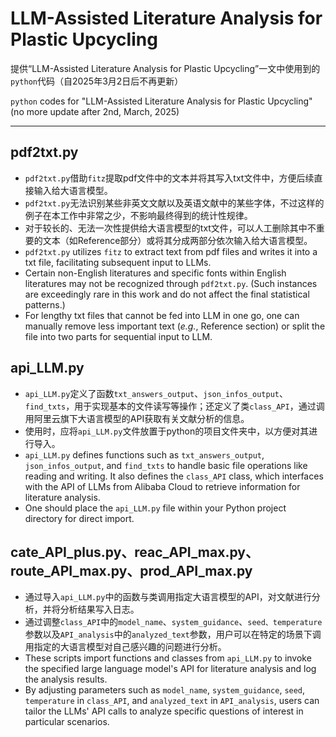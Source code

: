 # LLM-Assisted Literature Analysis for Plastic Upcycling
提供“LLM-Assisted Literature Analysis for Plastic Upcycling”一文中使用到的`python`代码（自2025年3月2日后不再更新）

`python` codes for "LLM-Assisted Literature Analysis for Plastic Upcycling" (no more update after 2nd, March, 2025)
***
## pdf2txt.py
- `pdf2txt.py`借助`fitz`提取pdf文件中的文本并将其写入txt文件中，方便后续直接输入给大语言模型。
- `pdf2txt.py`无法识别某些非英文文献以及英语文献中的某些字体，不过这样的例子在本工作中非常之少，不影响最终得到的统计性规律。
- 对于较长的、无法一次性提供给大语言模型的txt文件，可以人工删除其中不重要的文本（如Reference部分）或将其分成两部分依次输入给大语言模型。
- `pdf2txt.py` utilizes `fitz` to extract text from pdf files and writes it into a txt file, facilitating subsequent input to LLMs.
- Certain non-English literatures and specific fonts within English literatures may not be recognized through `pdf2txt.py`. (Such instances are exceedingly rare in this work and do not affect the final statistical patterns.)
- For lengthy txt files that cannot be fed into LLM in one go, one can manually remove less important text (*e.g.*, Reference section) or split the file into two parts for sequential input to LLM.
## api_LLM.py
- `api_LLM.py`定义了函数`txt_answers_output`、`json_infos_output`、`find_txts`，用于实现基本的文件读写等操作；还定义了类`class_API`，通过调用阿里云旗下大语言模型的API获取有关文献分析的信息。
- 使用时，应将`api_LLM.py`文件放置于python的项目文件夹中，以方便对其进行导入。
- `api_LLM.py` defines functions such as `txt_answers_output`, `json_infos_output`, and `find_txts` to handle basic file operations like reading and writing. It also defines the `class_API` class, which interfaces with the API of LLMs from Alibaba Cloud to retrieve information for literature analysis.
- One should place the `api_LLM.py` file within your Python project directory for direct import.
## cate_API_plus.py、reac_API_max.py、route_API_max.py、prod_API_max.py
- 通过导入`api_LLM.py`中的函数与类调用指定大语言模型的API，对文献进行分析，并将分析结果写入日志。
- 通过调整`class_API`中的`model_name`、`system_guidance`、`seed、temperature`参数以及`API_analysis`中的`analyzed_text`参数，用户可以在特定的场景下调用指定的大语言模型对自己感兴趣的问题进行分析。
- These scripts import functions and classes from `api_LLM.py` to invoke the specified large language model's API for literature analysis and log the analysis results.
- By adjusting parameters such as `model_name`, `system_guidance`, `seed`, `temperature` in `class_API`, and `analyzed_text` in `API_analysis`, users can tailor the LLMs' API calls to analyze specific questions of interest in particular scenarios.
